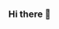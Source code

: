 ### Hi there 👋

<!--
**zsderw/zsderw** is a ✨ _special_ ✨ repository because its `README.md` (this file) appears on your GitHub profile.

Here are some ideas to get you started:

- 🔭 I’m currently working on ...
- 🌱 I’m currently learning ...
- 👯 I’m looking to collaborate on ...
- 🤔 I’m looking for help with ...
- 💬 Ask me about ...
- 📫 How to reach me: ...
- 😄 Pronouns: ...
- ⚡ Fun fact: ...
-->

<!--
https://simpleicons.org/
https://shields.io/
-->

<!-- 
[![Anurag's GitHub stats](https://github-readme-stats.vercel.app/api?username=zsderw)](https://github.com/zsderw/github-readme-stats)
-->

<!-- 
[![Top Langs](https://github-readme-stats.vercel.app/api/top-langs/?username=zsderw)](https://github.com/zsderw/github-readme-stats)
-->
